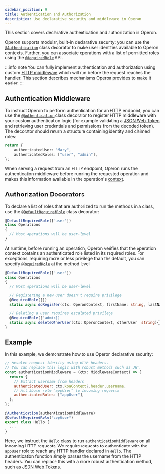 ```yaml
---
sidebar_position: 9
title: Authentication and Authorization
description: Use declarative security and middleware in Operon
---
```


This section covers declarative authentication and authorization in Operon.

Operon supports modular, built-in declarative security: you can use the [`@Authentication`](../api-reference/decorators#authentication) class decorator to make user identities available to Operon contexts. Further, you can associate operations with a list of permitted roles using the [`@RequiredRole`](../api-reference/decorators#requiredrole) API.

:::info note
You can fully implement authentication and authorization using custom [HTTP middleware](../tutorials/http-serving-tutorial#middleware) which will run before the request reaches the handler. This section describes mechanisms Operon provides to make it easier.
:::

## Authentication Middleware
To instruct Operon to perform authentication for an HTTP endpoint, you can use the [`@Authentication`](../api-reference/decorators#authentication) class decorator to register HTTP middleware with your custom authentication logic (for example validating a [JSON Web Token](https://jwt.io/) and retrieving user credentials and permissions from the decoded token).
The decorator should return a structure containing identity and claimed roles:

```typescript
return {
    authenticatedUser: "Mary",
    authenticatedRoles: ["user", "admin"],
};
```

When serving a request from an HTTP endpoint, Operon runs the authentication middleware before running the requested operation and makes this information available in the operation's [context](../api-reference/contexts#operoncontext).

## Authorization Decorators
To declare a list of roles that are authorized to run the methods in a class, use the [`@DefaultRequiredRole`](../api-reference/decorators#defaultrequiredrole) class decorator:

```typescript
@DefaultRequiredRole(['user'])
class Operations
{
  // Most operations will be user-level
}
```

At runtime, before running an operation, Operon verifies that the operation context contains an authenticated role listed in its required roles.
For exceptions, requiring more or less privilege than the default, you can specify [`@RequiredRole`](../api-reference/decorators#requiredrole) at the method level

```typescript
@DefaultRequiredRole(['user'])
class Operations
{
  // Most operations will be user-level

  // Registering a new user doesn't require privilege
  @RequiredRole([])
  static async doRegister(ctx: OperonContext, firstName: string, lastName: string){}

  // Deleting a user requires escalated privilege
  @RequiredRole(['admin])
  static async deleteOtherUser(ctx: OperonContext, otherUser: string){}
}
```

## Example
In this example, we demonstrate how to use Operon declarative security:

```javascript
// Resolve request identity using HTTP headers.
// You can replace this logic with robust methods such as JWT.
const authenticationMiddleware = (ctx: MiddlewareContext) => {
  return {
    // Extract username from headers
    authenticatedUser: ctx.koaContext?.header.username,
    // Attribute role "appUser" to incoming requests
    authenticatedRoles: ["appUser"],
  };
};

@Authentication(authenticationMiddleware)
@DefaultRequiredRole("appUser")
export class Hello {
  ...
}
```

Here, we instruct the `Hello` class to run `authenticationMiddleware` on all incoming HTTP requests.
We require requests to authenticate with the `appUser` role to reach any HTTP handler declared in `Hello`.
The authentication function simply parses the username from the HTTP headers.
You can replace this with a more robust authentication method, such as [JSON Web Tokens](https://jwt.io/).

